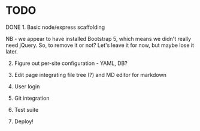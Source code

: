 # TODO

DONE 1. Basic node/express scaffolding

NB - we appear to have installed Bootstrap 5, which means we didn't really need
jQuery. So, to remove it or not? Let's leave it for now, but maybe lose it later.

2. Figure out per-site configuration - YAML, DB?

3. Edit page integrating file tree (?) and MD editor for markdown

4. User login

5. Git integration

6. Test suite

7. Deploy!
